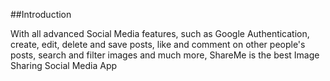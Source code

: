 ##Introduction


With all advanced Social Media features, such as Google Authentication, create, edit, delete and save posts, like and comment on other people's posts, search and filter images and much more, ShareMe is the best Image Sharing Social Media App
